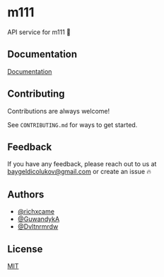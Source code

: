 # m111

API service for m111 🚚

## Documentation

[Documentation](https://github.com/m111-com/service/docs)

## Contributing

Contributions are always welcome!

See `CONTRIBUTING.md` for ways to get started.

## Feedback

If you have any feedback, please reach out to us at baygeldicolukov@gmail.com or create an issue 🔥

## Authors

- [@richxcame](https://www.github.com/richxcame)
- [@GuwandykA](https://www.github.com/GuwandykA)
- [@Dvltnrmrdw](https://www.github.com/Dvltnrmrdw)

## License

[MIT](https://choosealicense.com/licenses/mit/)
